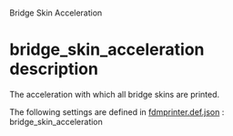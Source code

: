 
# 
Bridge Skin Acceleration


# bridge_skin_acceleration description
The acceleration with which all bridge skins are printed.

The following settings are defined in [fdmprinter.def.json](https://github.com/smartavionics/Cura/blob/mb-master/resources/definitions/fdmprinter.def.json) : bridge_skin_acceleration